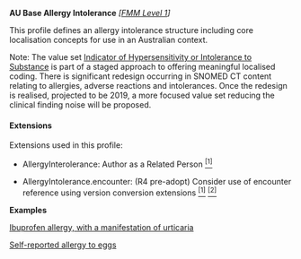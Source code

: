 **AU Base Allergy Intolerance** *[[FMM Level 1](guidance.html)]*

This profile defines an allergy intolerance structure including core localisation concepts for use in an Australian context.

Note: The value set [Indicator of Hypersensitivity or Intolerance to Substance](https://healthterminologies.gov.au/fhir/ValueSet/indicator-hypersensitivity-intolerance-to-substance-1) is part of a staged approach to offering meaningful localised coding. There is significant redesign occurring in SNOMED CT content relating to allergies, adverse reactions and intolerances. Once the redesign is realised, projected to be 2019, a more focused value set reducing the clinical finding noise will be proposed.

#### Extensions
Extensions used in this profile:
* AllergyInterolerance: Author as a Related Person [<sup>[1]</sup>](http://hl7.org.au/fhir/StructureDefinition/author-related-person)

* AllergyIntolerance.encounter: (R4 pre-adopt) Consider use of encounter reference using version conversion extensions  [<sup>[1]</sup>](http://hl7.org/fhir/allergyintolerance-definitions.html#AllergyIntolerance.encounter) [<sup>[2]</sup>](https://www.hl7.org/fhir/versions.html#extensions)


**Examples**

[Ibuprofen allergy, with a manifestation of urticaria](AllergyIntolerance-allergyintolerance-example0.html)

[Self-reported allergy to eggs](AllergyIntolerance-allergyintolerance-example1.html)

